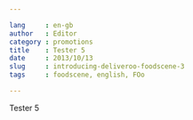 ```yaml
---

lang     : en-gb
author   : Editor
category : promotions
title    : Tester 5
date     : 2013/10/13
slug     : introducing-deliveroo-foodscene-3
tags     : foodscene, english, FOo

---
```


Tester 5
